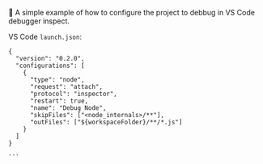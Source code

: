 🚀 A simple example of how to configure the project to debbug in VS Code debugger inspect.


VS Code `launch.json`:
````
{
  "version": "0.2.0",
  "configurations": [
    {
      "type": "node",
      "request": "attach",
      "protocol": "inspector",
      "restart": true,
      "name": "Debug Node",
      "skipFiles": ["<node_internals>/**"],
      "outFiles": ["${workspaceFolder}/**/*.js"]
    }
  ]
}

```
